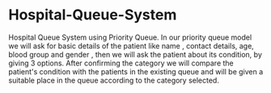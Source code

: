 # Hospital-Queue-System
Hospital Queue System using Priority Queue. In our priority queue model we will ask for basic details of the patient like name , contact details, age, blood group and gender , then we will ask the patient about its condition, by giving 3 options. After confirming the category we will compare the patient's condition with the patients in the existing queue and will be given a suitable place in the queue according to the category selected.

